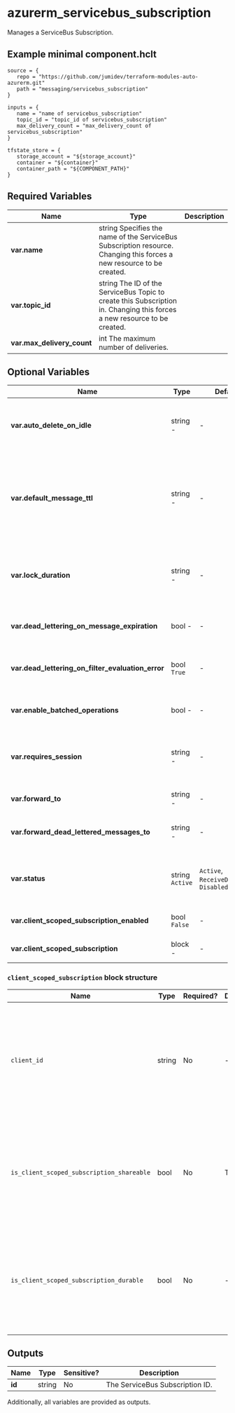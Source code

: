 # azurerm_servicebus_subscription

Manages a ServiceBus Subscription.

## Example minimal component.hclt

```hcl
source = {
   repo = "https://github.com/jumidev/terraform-modules-auto-azurerm.git" 
   path = "messaging/servicebus_subscription" 
}

inputs = {
   name = "name of servicebus_subscription" 
   topic_id = "topic_id of servicebus_subscription" 
   max_delivery_count = "max_delivery_count of servicebus_subscription" 
}

tfstate_store = {
   storage_account = "${storage_account}" 
   container = "${container}" 
   container_path = "${COMPONENT_PATH}" 
}

```

## Required Variables

| Name | Type |  Description |
| ---- | --------- |  ----------- |
| **var.name** | string  Specifies the name of the ServiceBus Subscription resource. Changing this forces a new resource to be created. | 
| **var.topic_id** | string  The ID of the ServiceBus Topic to create this Subscription in. Changing this forces a new resource to be created. | 
| **var.max_delivery_count** | int  The maximum number of deliveries. | 

## Optional Variables

| Name | Type |  Default  |  possible values |  Description |
| ---- | --------- |  ----------- | ----------- | ----------- |
| **var.auto_delete_on_idle** | string  -  |  -  |  The idle interval after which the topic is automatically deleted as an [ISO 8601 duration](https://en.wikipedia.org/wiki/ISO_8601#Durations). The minimum duration is `5` minutes or `PT5M`. | 
| **var.default_message_ttl** | string  -  |  -  |  The Default message timespan to live as an [ISO 8601 duration](https://en.wikipedia.org/wiki/ISO_8601#Durations). This is the duration after which the message expires, starting from when the message is sent to Service Bus. This is the default value used when TimeToLive is not set on a message itself. | 
| **var.lock_duration** | string  -  |  -  |  The lock duration for the subscription as an [ISO 8601 duration](https://en.wikipedia.org/wiki/ISO_8601#Durations). The default value is `1` minute or `P0DT0H1M0S` . The maximum value is `5` minutes or `P0DT0H5M0S` . | 
| **var.dead_lettering_on_message_expiration** | bool  -  |  -  |  Boolean flag which controls whether the Subscription has dead letter support when a message expires. | 
| **var.dead_lettering_on_filter_evaluation_error** | bool  `True`  |  -  |  Boolean flag which controls whether the Subscription has dead letter support on filter evaluation exceptions. Defaults to `true`. | 
| **var.enable_batched_operations** | bool  -  |  -  |  Boolean flag which controls whether the Subscription supports batched operations. | 
| **var.requires_session** | string  -  |  -  |  Boolean flag which controls whether this Subscription supports the concept of a session. Changing this forces a new resource to be created. | 
| **var.forward_to** | string  -  |  -  |  The name of a Queue or Topic to automatically forward messages to. | 
| **var.forward_dead_lettered_messages_to** | string  -  |  -  |  The name of a Queue or Topic to automatically forward Dead Letter messages to. | 
| **var.status** | string  `Active`  |  `Active`, `ReceiveDisabled`, `Disabled`  |  The status of the Subscription. Possible values are `Active`,`ReceiveDisabled`, or `Disabled`. Defaults to `Active`. | 
| **var.client_scoped_subscription_enabled** | bool  `False`  |  -  |  whether the subscription is scoped to a client id. Defaults to `false`. | 
| **var.client_scoped_subscription** | block  -  |  -  |  A `client_scoped_subscription` block. | 

### `client_scoped_subscription` block structure

| Name | Type | Required? | Default | Description |
| ---- | ---- | --------- | ------- | ----------- |
| `client_id` | string | No | - | Specifies the Client ID of the application that created the client-scoped subscription. Changing this forces a new resource to be created. |
| `is_client_scoped_subscription_shareable` | bool | No | True | Whether the client scoped subscription is shareable. Defaults to 'true' Changing this forces a new resource to be created. |
| `is_client_scoped_subscription_durable` | bool | No | - | Whether the client scoped subscription is durable. This property can only be controlled from the application side. |



## Outputs

| Name | Type | Sensitive? | Description |
| ---- | ---- | --------- | --------- |
| **id** | string | No  | The ServiceBus Subscription ID. | 

Additionally, all variables are provided as outputs.
